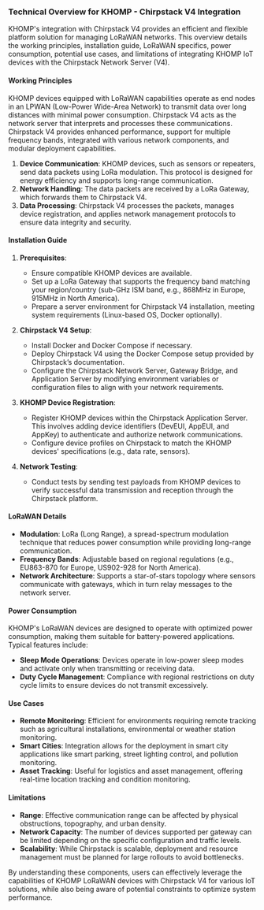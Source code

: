 ### Technical Overview for KHOMP - Chirpstack V4 Integration

KHOMP's integration with Chirpstack V4 provides an efficient and flexible platform solution for managing LoRaWAN networks. This overview details the working principles, installation guide, LoRaWAN specifics, power consumption, potential use cases, and limitations of integrating KHOMP IoT devices with the Chirpstack Network Server (V4).

#### Working Principles

KHOMP devices equipped with LoRaWAN capabilities operate as end nodes in an LPWAN (Low-Power Wide-Area Network) to transmit data over long distances with minimal power consumption. Chirpstack V4 acts as the network server that interprets and processes these communications. Chirpstack V4 provides enhanced performance, support for multiple frequency bands, integrated with various network components, and modular deployment capabilities.

1. **Device Communication**: KHOMP devices, such as sensors or repeaters, send data packets using LoRa modulation. This protocol is designed for energy efficiency and supports long-range communication.
2. **Network Handling**: The data packets are received by a LoRa Gateway, which forwards them to Chirpstack V4.
3. **Data Processing**: Chirpstack V4 processes the packets, manages device registration, and applies network management protocols to ensure data integrity and security.

#### Installation Guide

1. **Prerequisites**:
   - Ensure compatible KHOMP devices are available.
   - Set up a LoRa Gateway that supports the frequency band matching your region/country (sub-GHz ISM band, e.g., 868MHz in Europe, 915MHz in North America).
   - Prepare a server environment for Chirpstack V4 installation, meeting system requirements (Linux-based OS, Docker optionally).

2. **Chirpstack V4 Setup**:
   - Install Docker and Docker Compose if necessary.
   - Deploy Chirpstack V4 using the Docker Compose setup provided by Chirpstack’s documentation.
   - Configure the Chirpstack Network Server, Gateway Bridge, and Application Server by modifying environment variables or configuration files to align with your network requirements.

3. **KHOMP Device Registration**:
   - Register KHOMP devices within the Chirpstack Application Server. This involves adding device identifiers (DevEUI, AppEUI, and AppKey) to authenticate and authorize network communications.
   - Configure device profiles on Chirpstack to match the KHOMP devices' specifications (e.g., data rate, sensors).

4. **Network Testing**:
   - Conduct tests by sending test payloads from KHOMP devices to verify successful data transmission and reception through the Chirpstack platform.

#### LoRaWAN Details

- **Modulation**: LoRa (Long Range), a spread-spectrum modulation technique that reduces power consumption while providing long-range communication.
- **Frequency Bands**: Adjustable based on regional regulations (e.g., EU863-870 for Europe, US902-928 for North America).
- **Network Architecture**: Supports a star-of-stars topology where sensors communicate with gateways, which in turn relay messages to the network server.

#### Power Consumption

KHOMP's LoRaWAN devices are designed to operate with optimized power consumption, making them suitable for battery-powered applications. Typical features include:

- **Sleep Mode Operations**: Devices operate in low-power sleep modes and activate only when transmitting or receiving data.
- **Duty Cycle Management**: Compliance with regional restrictions on duty cycle limits to ensure devices do not transmit excessively.

#### Use Cases

- **Remote Monitoring**: Efficient for environments requiring remote tracking such as agricultural installations, environmental or weather station monitoring.
- **Smart Cities**: Integration allows for the deployment in smart city applications like smart parking, street lighting control, and pollution monitoring.
- **Asset Tracking**: Useful for logistics and asset management, offering real-time location tracking and condition monitoring.

#### Limitations

- **Range**: Effective communication range can be affected by physical obstructions, topography, and urban density.
- **Network Capacity**: The number of devices supported per gateway can be limited depending on the specific configuration and traffic levels.
- **Scalability**: While Chirpstack is scalable, deployment and resource management must be planned for large rollouts to avoid bottlenecks.

By understanding these components, users can effectively leverage the capabilities of KHOMP LoRaWAN devices with Chirpstack V4 for various IoT solutions, while also being aware of potential constraints to optimize system performance.